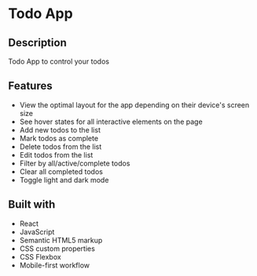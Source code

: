 # Todo App

## Description

Todo App to control your todos

## Features

- View the optimal layout for the app depending on their device's screen size
- See hover states for all interactive elements on the page
- Add new todos to the list
- Mark todos as complete
- Delete todos from the list
- Edit todos from the list
- Filter by all/active/complete todos
- Clear all completed todos
- Toggle light and dark mode

## Built with

- React
- JavaScript
- Semantic HTML5 markup
- CSS custom properties
- CSS Flexbox
- Mobile-first workflow
